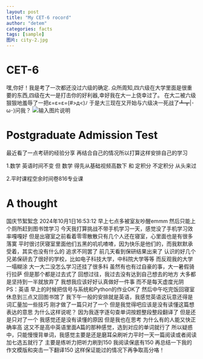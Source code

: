 ```yaml
---
layout: post
title: "My CET-6 rocord"
author: "detem"
categories: facts
tags: [sample]
图片: city-2.jpg
---
```

# CET-6
嘿,你好！我是考了一次都还没过六级的确定.
众所周知,四六级在大学里面是很重要的东西,四级在大一是打击你的好利器,幸好我在大一上侥幸过了。
在大二被六级狠狠地羞辱了一把ε=ε=ε=(#>д<)ﾉ
于是大三现在又开始与六级决一死战了┻┳|･ω･)问我？
![输入图片说明](https://s21.ax1x.com/2024/09/24/pAQtWnJ.jpg)

# Postgraduate Admission Test
最近看了一点考研的经验分享
再结合自己的情况所以打算这样安排自己的学习

1.数学 英语时间不变
但 数学 得先从基础视频高数下 和 定积分 不定积分 从头来过

2.平时课程空余时间卷816专业课

# A thought

国庆节絮絮念 2024年10月1日16:53:12
早上七点多被室友吵醒emmm
然后只能上个厕所赶到图书馆学习
今天我打算挑战不带手机学习一天，感觉没了手机学习效率嘎嘎好
但是出寝室之前看着零零散散只有几个人还在寝室，心里面也是有很多落寞
平时很讨厌寝室里面他们五黑的叽叽喳喳，因为快乐是他们的，而我默默承受着，其实也没有什么的
追求不同罢了
前几天看到保研结果出来了
认识的好几个兄弟保研去了很好的学校，比如电子科技大学，中科院大学等等
而反观我的大学一塌糊涂
大一大二没怎么学习还挂了很多科
虽然有也有过自豪的事，大一暑假骑行拉萨
但是那个都是过去式了
回想过往，我过去没有达到自己想去的地方
大多都是坚持到一半就放弃了
我想我应该好好认真做好一件事
而不是每天虚度光阴
PS：英语
早上的时候把信号与系统和Python的作业OK了
然后中午吃完饭回寝室休息到三点又回图书馆了
我下午一般的安排就是英语，我感觉英语这玩意还得是词汇量加一些技巧
刚才做了一篇只对了一个
但是我觉得吧应该是没有读懂这篇想表达的意思
为什么这样说呢？
因为我逐字逐句查单词按题整段整段翻译了
但是还是只对了一个
我感觉还是没有读懂的原因
但是我也在思考
为什么有的人能又快正确率高
这又不是高中英语里面A篇的那种感觉，选到对应的单词就行了
所以疑惑中，只能慢慢背单词，我感觉主要是还是磨耳朵刷听力平时一天一篇阅读或者阅读加七选五就行了
主要是练听力把听力刷到150 我阅读保底有150 再总结一下我的作文模版和突击一下翻译150
这样保证能过的情况下再争取高分咯！


